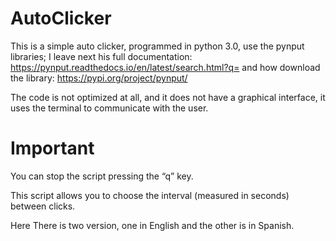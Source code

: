 # AutoClicker
This is a simple auto clicker, programmed in python 3.0, use the pynput libraries; I leave next his full documentation: https://pynput.readthedocs.io/en/latest/search.html?q= and how download the library: https://pypi.org/project/pynput/

The code is not optimized at all, and it does not have a graphical interface, it uses the terminal to communicate with the user.

# Important

You can stop the script pressing the “q” key.

This script allows you to choose the interval (measured in seconds) between clicks.

Here There is two version, one in English and the other is in Spanish.
